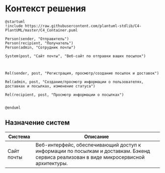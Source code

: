 # Контекст решения
<!-- Окружение системы (роли, участники, внешние системы) и связи системы с ним. Диаграмма контекста C4 и текстовое описание. 
-->
```plantuml
@startuml
!include https://raw.githubusercontent.com/plantuml-stdlib/C4-PlantUML/master/C4_Container.puml

Person(sender, "Отправитель")
Person(recipient, "Получатель")
Person(admin, "Сотрудник почты")

System(post, "Сайт почты", "Веб-сайт по отправки ваших посылок")



Rel(sender, post, "Регистрация, просмотр/создание посылок и доставок")

Rel(admin, post, "Создание/просмотр информации о пользователях, доставках и посылках, изменение статуса")

Rel(recipient, post, "Просмотр информации о посылках")


@enduml
```

## Назначение систем
|Система| Описание|
|-------|---------|
| Сайт почты | Веб-интерфейс, обеспечивающий доступ к информации по посылкам и доставкам. Бэкенд сервиса реализован в виде микросервисной архитектуры. |

 